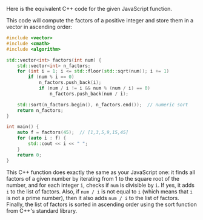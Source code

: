 Here is the equivalent C++ code for the given JavaScript function.

This code will compute the factors of a positive integer and store them in a vector in ascending order:

```cpp
#include <vector>
#include <cmath>
#include <algorithm>

std::vector<int> factors(int num) {
    std::vector<int> n_factors;
    for (int i = 1; i <= std::floor(std::sqrt(num)); i += 1)
        if (num % i == 0)
            n_factors.push_back(i);
            if (num / i != i && num % (num / i) == 0)
                n_factors.push_back(num / i);

    std::sort(n_factors.begin(), n_factors.end());  // numeric sort
    return n_factors;
}

int main() {
    auto f = factors(45);  // [1,3,5,9,15,45] 
    for (auto i : f) {
        std::cout << i << " ";
    }
    return 0;
}
```

This C++ function does exactly the same as your JavaScript one: it finds all factors of a given number by iterating from 1 to the square root of the number, and for each integer `i`, checks if `num` is divisible by `i`. If yes, it adds `i` to the list of factors. Also, if `num / i` is not equal to `i` (which means that `i` is not a prime number), then it also adds `num / i` to the list of factors. Finally, the list of factors is sorted in ascending order using the sort function from C++'s standard library.
